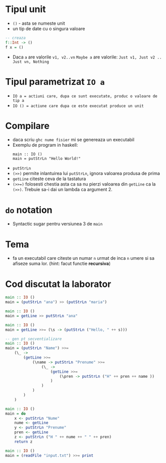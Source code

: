 Tipul unit
==========

* `()` - asta se numeste unit
* un tip de date cu o singura valoare


 ```haskell
 -- creaza
 f::Int -> ()
 f x = ()
 ```
* Daca `a` are valorile `v1, v2..vn`
  `Maybe a` are valorile: `Just v1, Just v2 .. Just vn, Nothing`

Tipul parametrizat `IO a`
=======================

* `IO a = actiuni care, dupa ce sunt executate, produc o valoare de tip a`
* `IO () = actiune care dupa ce este executat produce un unit`

Compilare
=========

* daca scriu `ghc nume fisier` mi se genereaza un executabil
* Exemplu de program in haskell:
  ```
  main :: IO ()
  main = putStrLn "Hello World!"
  ```
* `putStrLn`
* `(>>)` permite inlantuirea lui `putStrLn`, 
  ignora valoarea produsa de prima
* `getLine` citeste ceva de la tastatura
* `(>>=)` folosesti chestia asta ca sa nu pierzi valoarea din `getLine`
 ca la `(>>)`. Trebuie sa-i dai un lambda ca argument 2.

`do` notation
=============

* Syntactic sugar pentru versiunea 3 de `main`

Tema
====
* fa un executabil care citeste un numar `n` urmat de inca `n` umere 
 si sa afiseze suma lor. (hint: facut functie __recursiva__)

Cod discutat la laborator
=========================

```haskell
main :: IO ()
main = (putStrLn "ana") >> (putStrLn "maria")
```

```haskell
main :: IO ()
main = getLine >> putStrLn "ana"
```

```haskell
main :: IO ()
main = getLine >>= (\s -> (putStrLn ("Hello, " ++ s)))
```

```haskell
-- gen pt secventializare
main :: IO ()
main = (putStrLn "Name") >>= 
    (\_ -> 
        (getLine >>= 
            (\name -> putStrLn "Prenume" >>= 
                (\_ -> 
                    (getLine >>= 
                        (\pren -> putStrLn ("H" ++ pren ++ name ))
                    )
                )
            )
        )
    )
```


```haskell
main :: IO ()
main = do
    x <- putStrLn "Nume"
    nume <- getLine
    y <- putStrLn "Prenume"
    pren <- getLine
    z <- putStrLn ("H " ++ nume ++ " " ++ pren)
    return z
```

```haskell
main :: IO ()
main = (readFile "input.txt") >>= print

 ```
